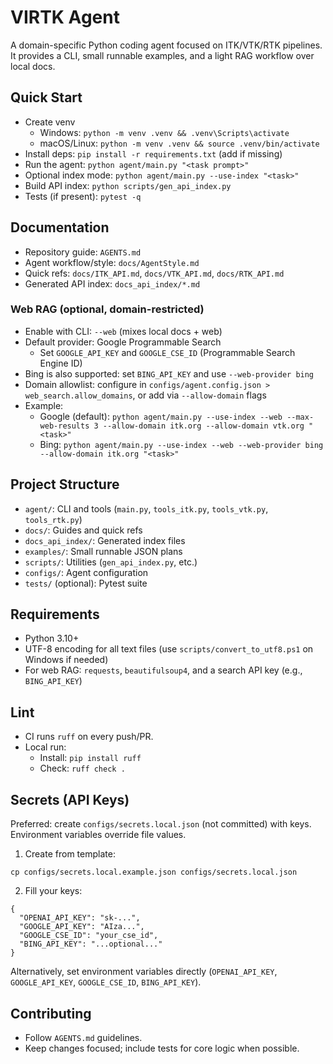 # VIRTK Agent

A domain-specific Python coding agent focused on ITK/VTK/RTK pipelines. It provides a CLI, small runnable examples, and a light RAG workflow over local docs.

## Quick Start

- Create venv
  - Windows: `python -m venv .venv && .venv\Scripts\activate`
  - macOS/Linux: `python -m venv .venv && source .venv/bin/activate`
- Install deps: `pip install -r requirements.txt` (add if missing)
- Run the agent: `python agent/main.py "<task prompt>"`
- Optional index mode: `python agent/main.py --use-index "<task>"`
- Build API index: `python scripts/gen_api_index.py`
- Tests (if present): `pytest -q`

## Documentation

- Repository guide: `AGENTS.md`
- Agent workflow/style: `docs/AgentStyle.md`
- Quick refs: `docs/ITK_API.md`, `docs/VTK_API.md`, `docs/RTK_API.md`
- Generated API index: `docs_api_index/*.md`

### Web RAG (optional, domain-restricted)

- Enable with CLI: `--web` (mixes local docs + web)
- Default provider: Google Programmable Search
  - Set `GOOGLE_API_KEY` and `GOOGLE_CSE_ID` (Programmable Search Engine ID)
- Bing is also supported: set `BING_API_KEY` and use `--web-provider bing`
- Domain allowlist: configure in `configs/agent.config.json > web_search.allow_domains`, or add via `--allow-domain` flags
- Example:
  - Google (default): `python agent/main.py --use-index --web --max-web-results 3 --allow-domain itk.org --allow-domain vtk.org "<task>"`
  - Bing: `python agent/main.py --use-index --web --web-provider bing --allow-domain itk.org "<task>"`

## Project Structure

- `agent/`: CLI and tools (`main.py`, `tools_itk.py`, `tools_vtk.py`, `tools_rtk.py`)
- `docs/`: Guides and quick refs
- `docs_api_index/`: Generated index files
- `examples/`: Small runnable JSON plans
- `scripts/`: Utilities (`gen_api_index.py`, etc.)
- `configs/`: Agent configuration
- `tests/` (optional): Pytest suite

## Requirements

- Python 3.10+
- UTF-8 encoding for all text files (use `scripts/convert_to_utf8.ps1` on Windows if needed)
- For web RAG: `requests`, `beautifulsoup4`, and a search API key (e.g., `BING_API_KEY`)

## Lint

- CI runs `ruff` on every push/PR.
- Local run:
  - Install: `pip install ruff`
  - Check: `ruff check .`

## Secrets (API Keys)

Preferred: create `configs/secrets.local.json` (not committed) with keys. Environment variables override file values.

1) Create from template:

```
cp configs/secrets.local.example.json configs/secrets.local.json
```

2) Fill your keys:

```
{
  "OPENAI_API_KEY": "sk-...",
  "GOOGLE_API_KEY": "AIza...",
  "GOOGLE_CSE_ID": "your_cse_id",
  "BING_API_KEY": "...optional..."
}
```

Alternatively, set environment variables directly (`OPENAI_API_KEY`, `GOOGLE_API_KEY`, `GOOGLE_CSE_ID`, `BING_API_KEY`).

## Contributing

- Follow `AGENTS.md` guidelines.
- Keep changes focused; include tests for core logic when possible.
